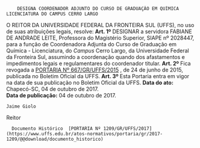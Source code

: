         DESIGNA COORDENADOR ADJUNTO DO CURSO DE GRADUAÇÃO EM QUÍMICA LICENCIATURA DO CAMPUS CERRO LARGO  

 O REITOR DA UNIVERSIDADE FEDERAL DA FRONTEIRA SUL (UFFS), no uso de suas atribuições legais, resolve:   **Art. 1º** DESIGNAR a servidora FABIANE DE ANDRADE LEITE, Professora do Magistério Superior, SIAPE nº 2028447, para a função de Coordenadora Adjunta do Curso de Graduação em Química - Licenciatura, do *Campus* Cerro Largo, da Universidade Federal da Fronteira Sul, assumindo a coordenação quando dos afastamentos e impedimentos legais e regulamentares do coordenador titular.   **Art. 2º** Fica revogada a [PORTARIA Nº 667/GR/UFFS/2015](https://www.uffs.edu.br/atos-normativos/portaria/gr/2015-0667)  , de 24 de junho de 2015, publicada no Boletim Oficial da UFFS.   **Art. 3º** Esta Portaria entra em vigor na data de sua publicação no Boletim Oficial da UFFS.      **Data do ato:** Chapecó-SC, 04 de outubro de 2017.   
 **Data de publicação:**  04 de outubro de 2017. 

    Jaime Giolo   
 Reitor 

      Documento Histórico  [PORTARIA Nº 1209/GR/UFFS/2017](https://www.uffs.edu.br/atos-normativos/portaria/gr/2017-1209/@@download/documento_historico)     
      